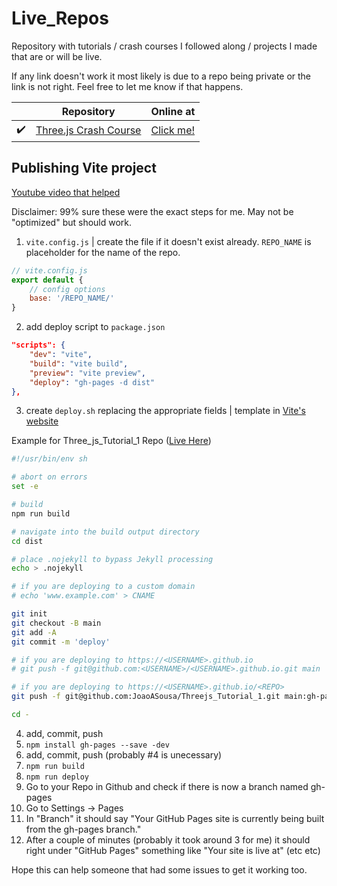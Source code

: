 # Live_Repos
 
Repository with tutorials / crash courses I followed along / projects I made that are or will be live.

If any link doesn't work it most likely is due to a repo being private or the link is not right. Feel free to let me know if that happens.

| | Repository | Online at |
| - | - | - |
| :heavy_check_mark: | [Three.js Crash Course](https://github.com/JoaoASousa/Threejs_Tutorial_1) | [Click me!](https://joaoasousa.github.io/Threejs_Tutorial_1/) |




## Publishing Vite project
[Youtube video that helped](https://www.youtube.com/watch?v=5ccdo8iWR58)

Disclaimer: 99% sure these were the exact steps for me. May not be "optimized" but should work.

1. `vite.config.js` | create the file if it doesn't exist already. `REPO_NAME` is placeholder for the name of the repo.
```js
// vite.config.js
export default {
    // config options
    base: '/REPO_NAME/'
}
```

2. add deploy script to `package.json`
```json
"scripts": {
    "dev": "vite",
    "build": "vite build",
    "preview": "vite preview",
    "deploy": "gh-pages -d dist"
},
```

3. create `deploy.sh` replacing the appropriate fields | template in [Vite's website](https://vitejs.dev/guide/static-deploy.html)

Example for Three_js_Tutorial_1 Repo ([Live Here](https://joaoasousa.github.io/Threejs_Tutorial_1/))
```sh
#!/usr/bin/env sh

# abort on errors
set -e

# build
npm run build

# navigate into the build output directory
cd dist

# place .nojekyll to bypass Jekyll processing
echo > .nojekyll

# if you are deploying to a custom domain
# echo 'www.example.com' > CNAME

git init
git checkout -B main
git add -A
git commit -m 'deploy'

# if you are deploying to https://<USERNAME>.github.io
# git push -f git@github.com:<USERNAME>/<USERNAME>.github.io.git main

# if you are deploying to https://<USERNAME>.github.io/<REPO>
git push -f git@github.com:JoaoASousa/Threejs_Tutorial_1.git main:gh-pages

cd -
```

4.  add, commit, push
5.  `npm install gh-pages --save -dev`
6.  add, commit, push (probably #4 is unecessary)
7.  `npm run build`
8.  `npm run deploy`
9.  Go to your Repo in Github and check if there is now a branch named gh-pages
10. Go to Settings -> Pages
11. In "Branch" it should say "Your GitHub Pages site is currently being built from the gh-pages branch."
12. After a couple of minutes (probably it took around 3 for me) it should right under "GitHub Pages" something like "Your site is live at" (etc etc)

Hope this can help someone that had some issues to get it working too.
